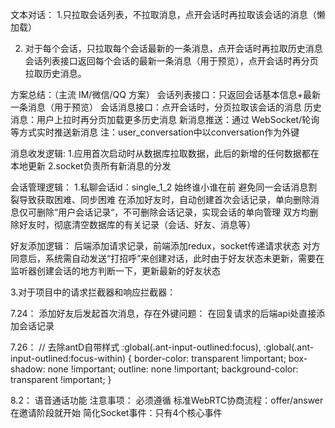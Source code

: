 文本对话：
1.只拉取会话列表，不拉取消息，点开会话时再拉取该会话的消息（懒加载）

2. 对于每个会话，只拉取每个会话最新的一条消息，点开会话时再拉取历史消息
    会话列表接口返回每个会话的最新一条消息（用于预览），点开会话时再分页拉取历史消息。

方案总结：（主流 IM/微信/QQ 方案）
    会话列表接口：只返回会话基本信息+最新一条消息（用于预览）
    会话消息接口：点开会话时，分页拉取该会话的消息
    历史消息：用户上拉时再分页加载更多历史消息
    新消息推送：通过 WebSocket/轮询等方式实时推送新消息
    注：user_conversation中以conversation作为外键

消息收发逻辑:
    1.应用首次启动时从数据库拉取数据，此后的新增的任何数据都在本地更新 
    2.socket负责所有新消息的分发

会话管理逻辑：
    1.私聊会话id：single_1_2 始终谁小谁在前
        避免同一会话消息割裂导致获取困难、同步困难
        在添加好友时，自动创建首次会话记录，单向删除消息仅可删除“用户会话记录“，不可删除会话记录，实现会话的单向管理
        双方均删除好友时，彻底清空数据库的有关记录（会话、好友、消息等） 

好友添加逻辑：
  后端添加请求记录，前端添加redux，socket传递请求状态
  对方同意后，系统需自动发送“打招呼”来创建对话，此时由于好友状态未更新，需要在监听器创建会话的地方判断一下，更新最新的好友状态
    
3.对于项目中的请求拦截器和响应拦截器：

7.24：
  添加好友后发起首次消息，存在外键问题： 在回复请求的后端api处直接添加会话记录

7.26：
  // 去除antD自带样式
  :global(.ant-input-outlined:focus),
  :global(.ant-input-outlined:focus-within) {
    border-color: transparent !important;
    box-shadow: none !important;
    outline: none !important;
    background-color: transparent !important;
  }

8.2：
    语音通话功能
    注意事项：
        必须遵循 标准WebRTC协商流程：offer/answer在邀请阶段就开始
        简化Socket事件：只有4个核心事件

